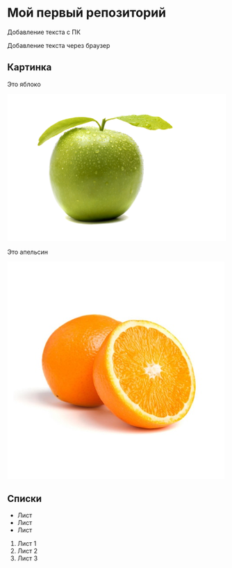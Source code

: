 # Мой первый репозиторий

Добавление текста с ПК

Добавление текста через браузер


## Картинка
Это яблоко

![Яблоко](apple.jpg)

Это апельсин

![Апельсин](orange.jpg)

## Списки

* Лист
* Лист
* Лист

1. Лист 1
2. Лист 2
3. Лист 3